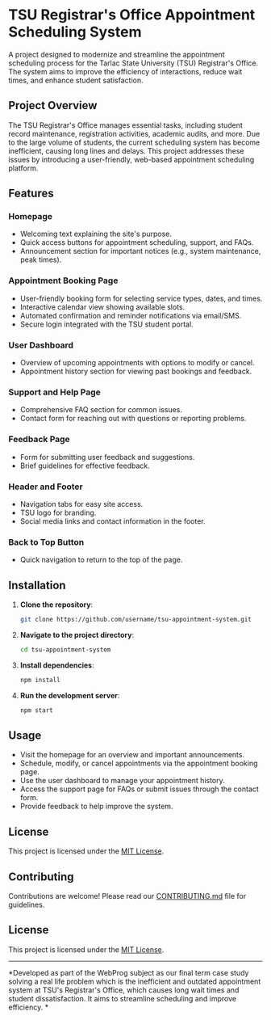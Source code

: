 # TSU Registrar's Office Appointment Scheduling System

A project designed to modernize and streamline the appointment scheduling process for the Tarlac State University (TSU) Registrar's Office. The system aims to improve the efficiency of interactions, reduce wait times, and enhance student satisfaction.

## Project Overview
The TSU Registrar's Office manages essential tasks, including student record maintenance, registration activities, academic audits, and more. Due to the large volume of students, the current scheduling system has become inefficient, causing long lines and delays. This project addresses these issues by introducing a user-friendly, web-based appointment scheduling platform.

## Features

### Homepage
- Welcoming text explaining the site's purpose.
- Quick access buttons for appointment scheduling, support, and FAQs.
- Announcement section for important notices (e.g., system maintenance, peak times).

### Appointment Booking Page
- User-friendly booking form for selecting service types, dates, and times.
- Interactive calendar view showing available slots.
- Automated confirmation and reminder notifications via email/SMS.
- Secure login integrated with the TSU student portal.

### User Dashboard
- Overview of upcoming appointments with options to modify or cancel.
- Appointment history section for viewing past bookings and feedback.

### Support and Help Page
- Comprehensive FAQ section for common issues.
- Contact form for reaching out with questions or reporting problems.

### Feedback Page
- Form for submitting user feedback and suggestions.
- Brief guidelines for effective feedback.

### Header and Footer
- Navigation tabs for easy site access.
- TSU logo for branding.
- Social media links and contact information in the footer.

### Back to Top Button
- Quick navigation to return to the top of the page.

## Installation

1. **Clone the repository**:
    ```bash
    git clone https://github.com/username/tsu-appointment-system.git
    ```
2. **Navigate to the project directory**:
    ```bash
    cd tsu-appointment-system
    ```
3. **Install dependencies**:
    ```bash
    npm install
    ```
4. **Run the development server**:
    ```bash
    npm start
    ```

## Usage
- Visit the homepage for an overview and important announcements.
- Schedule, modify, or cancel appointments via the appointment booking page.
- Use the user dashboard to manage your appointment history.
- Access the support page for FAQs or submit issues through the contact form.
- Provide feedback to help improve the system.

## License
This project is licensed under the [MIT License](LICENSE).

## Contributing
Contributions are welcome! Please read our [CONTRIBUTING.md](CONTRIBUTING.md) file for guidelines.

## License
This project is licensed under the [MIT License](LICENSE).

---

*Developed as part of the WebProg subject as our final term case study solving a real life problem which is the inefficient and outdated appointment system at TSU's Registrar's Office, which causes long wait times and student dissatisfaction. It aims to streamline scheduling and improve efficiency. *
